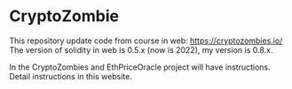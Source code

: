 # CryptoZombie
This repository update code from course in web: https://cryptozombies.io/
The version of solidity in web is 0.5.x (now is 2022), my version is 0.8.x.

In the CryptoZombies and EthPriceOracle project will have instructions. 
Detail instructions in this website.
